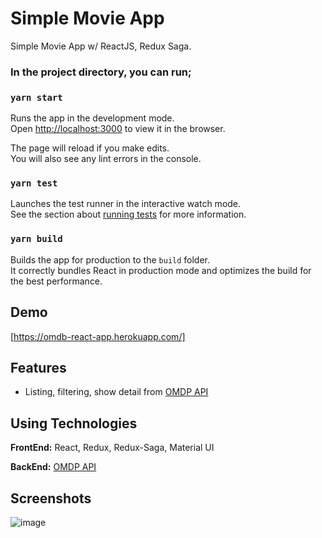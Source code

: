 
# Simple Movie App

Simple Movie App w/ ReactJS, Redux Saga.

### In the project directory, you can run;

### `yarn start`

Runs the app in the development mode.\
Open [http://localhost:3000](http://localhost:3000) to view it in the browser.

The page will reload if you make edits.\
You will also see any lint errors in the console.

### `yarn test`

Launches the test runner in the interactive watch mode.\
See the section about [running tests](https://facebook.github.io/create-react-app/docs/running-tests) for more information.

### `yarn build`

Builds the app for production to the `build` folder.\
It correctly bundles React in production mode and optimizes the build for the best performance.
## Demo

[https://omdb-react-app.herokuapp.com/]

## Features
- Listing, filtering, show detail from [OMDP API](http://www.omdbapi.com/)


## Using Technologies

**FrontEnd:** React, Redux, Redux-Saga, Material UI

**BackEnd:** [OMDP API](http://www.omdbapi.com/)

## Screenshots
![image](https://user-images.githubusercontent.com/54854223/134819125-d701dffa-0fd7-4dfd-870e-3a352bcf3a0e.png)
